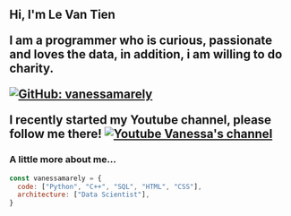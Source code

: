 <h2> Hi, I'm Le Van Tien  

</em></p>
<p>I am a programmer who is curious, passionate and  loves the data, in addition, i am willing to do charity.</p>


[![GitHub: vanessamarely](https://img.shields.io/github/followers/letien2106?label=follow&style=social)](https://github.com/letien2106)

 I recently started my Youtube channel, please follow me there!
 [![Youtube Vanessa's channel](https://img.shields.io/youtube/channel/subscribers/UC0l3fZnjE-xi0DWjFIVnUjA?label=Di%20Hoc%20Bui%20Channel&style=social)](https://www.youtube.com/channel/UCme5oROF7RyEjcK62QwcI2w/channels)

### A little more about me...  

```javascript
const vanessamarely = {
  code: ["Python", "C++", "SQL", "HTML", "CSS"],
  architecture: ["Data Scientist"],
}
```


